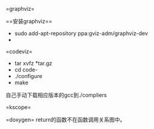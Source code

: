 =graphviz=

==安装graphviz==
* sudo add-apt-repository ppa:gviz-adm/graphviz-dev
* 

=codeviz=
* tar xvfz *tar.gz
* cd code-
* ./configure
* make

自己手动下载相应版本的gcc到./compliers

=kscope=

=doxygen=
return的函数不在函数调用关系图中。
